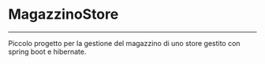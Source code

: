 # MagazzinoStore
---------------------
Piccolo progetto per la gestione del magazzino di uno store gestito con spring boot e hibernate. 
